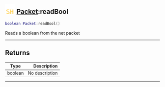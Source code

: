 ## <img src="../../.gitbook/assets/shared.png" width="32" height="32" /> [Packet](../packet/README.md):readBool

```lua
boolean Packet:readBool()
```

Reads a boolean from the net packet<br>

-----------------
## Returns

| Type   | Description |
| ------ | ----------: |
| boolean | No description |


--------